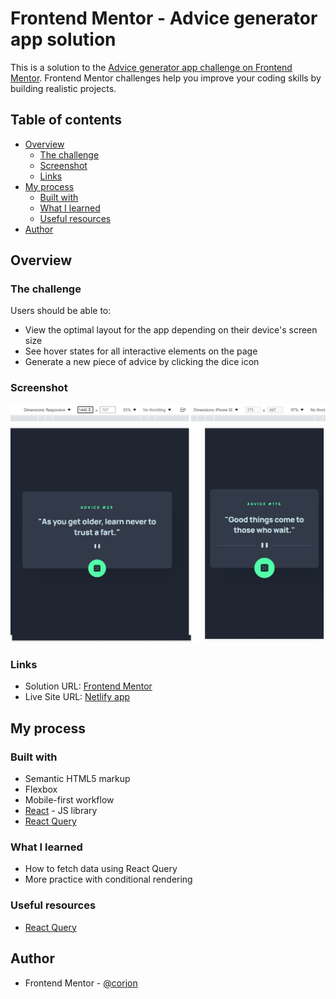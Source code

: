 # Frontend Mentor - Advice generator app solution

This is a solution to the [Advice generator app challenge on Frontend Mentor](https://www.frontendmentor.io/challenges/advice-generator-app-QdUG-13db). Frontend Mentor challenges help you improve your coding skills by building realistic projects.

## Table of contents

- [Overview](#overview)
  - [The challenge](#the-challenge)
  - [Screenshot](#screenshot)
  - [Links](#links)
- [My process](#my-process)
  - [Built with](#built-with)
  - [What I learned](#what-i-learned)
  - [Useful resources](#useful-resources)
- [Author](#author)

## Overview

### The challenge

Users should be able to:

- View the optimal layout for the app depending on their device's screen size
- See hover states for all interactive elements on the page
- Generate a new piece of advice by clicking the dice icon

### Screenshot

![](./src/assets/screenshot.jpg)

### Links

- Solution URL: [Frontend Mentor](https://www.frontendmentor.io/solutions/advice-generator-CVSokT9as3)
- Live Site URL: [Netlify app](https://cosmic-chebakia-a6b8f6.netlify.app/)

## My process

### Built with

- Semantic HTML5 markup
- Flexbox
- Mobile-first workflow
- [React](https://reactjs.org/) - JS library
- [React Query](https://react-query-v3.tanstack.com/)

### What I learned

- How to fetch data using React Query
- More practice with conditional rendering

### Useful resources

- [React Query](https://react-query-v3.tanstack.com/)

## Author

- Frontend Mentor - [@corjon](https://www.frontendmentor.io/profile/corjon)